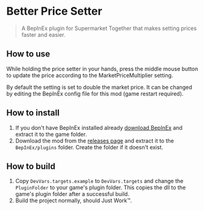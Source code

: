 # Better Price Setter
> A BepInEx plugin for Supermarket Together that makes setting prices faster and easier.

## How to use
While holding the price setter in your hands, press the middle mouse button to update the price according to the MarketPriceMultiplier setting.

By default the setting is set to double the market price. It can be changed by editing the BepInEx config file for this mod (game restart required).

## How to install
1. If you don't have BepInEx installed already [download BepInEx](https://github.com/BepInEx/BepInEx/releases) and extract it to the game folder.
2. Download the mod from the [releases page](https://github.com/Skippeh/SMT.BetterPriceSetter/releases) and extract it to the `BepInEx/plugins` folder. Create the folder if it doesn't exist.

## How to build
1. Copy `DevVars.targets.example` to `DevVars.targets` and change the `PluginFolder` to your game's plugin folder. This copies the dll to the game's plugin folder after a successful build.
2. Build the project normally, should Just Work™.
